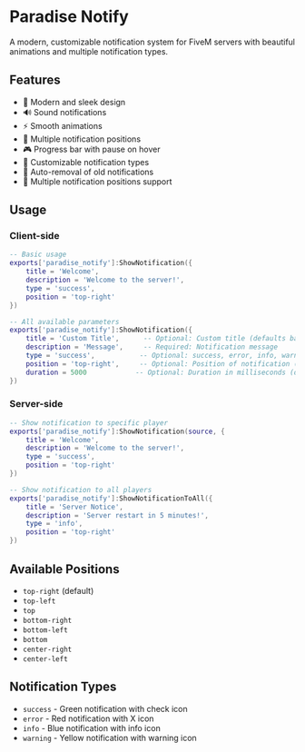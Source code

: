 # Paradise Notify

A modern, customizable notification system for FiveM servers with beautiful animations and multiple notification types.

## Features

- 🎨 Modern and sleek design
- 🔊 Sound notifications
- ⚡ Smooth animations
- 🎯 Multiple notification positions
- 🎮 Progress bar with pause on hover
- 🎵 Customizable notification types
- 🔄 Auto-removal of old notifications
- 🎯 Multiple notification positions support

## Usage

### Client-side

```lua
-- Basic usage
exports['paradise_notify']:ShowNotification({
    title = 'Welcome',
    description = 'Welcome to the server!',
    type = 'success',
    position = 'top-right'
})

-- All available parameters
exports['paradise_notify']:ShowNotification({
    title = 'Custom Title',      -- Optional: Custom title (defaults based on type)
    description = 'Message',     -- Required: Notification message
    type = 'success',           -- Optional: success, error, info, warning (default: info)
    position = 'top-right',     -- Optional: Position of notification (default: top-right)
    duration = 5000            -- Optional: Duration in milliseconds (default: 5000)
})
```

### Server-side

```lua
-- Show notification to specific player
exports['paradise_notify']:ShowNotification(source, {
    title = 'Welcome',
    description = 'Welcome to the server!',
    type = 'success',
    position = 'top-right'
})

-- Show notification to all players
exports['paradise_notify']:ShowNotificationToAll({
    title = 'Server Notice',
    description = 'Server restart in 5 minutes!',
    type = 'info',
    position = 'top-right'
})
```

## Available Positions

- `top-right` (default)
- `top-left`
- `top`
- `bottom-right`
- `bottom-left`
- `bottom`
- `center-right`
- `center-left`

## Notification Types

- `success` - Green notification with check icon
- `error` - Red notification with X icon
- `info` - Blue notification with info icon
- `warning` - Yellow notification with warning icon